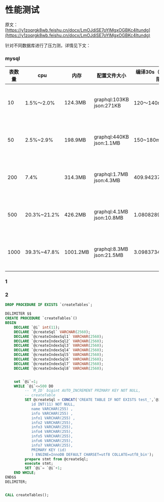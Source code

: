 # 性能测试

原文：[https://y1zoqrgk8wb.feishu.cn/docx/LmOJdiSE7oYlMgxOGBKc4Itundg](https://y1zoqrgk8wb.feishu.cn/docx/LmOJdiSE7oYlMgxOGBKc4Itundg)



针对不同数据库进行了压力测，详情见下文：



### mysql

<table data-header-hidden><thead><tr><th width="88">表数量</th><th>cpu</th><th width="100">内存</th><th>配置文件大小</th><th>编译30s（编译成功有打印）内极限表，api数量</th><th>备注</th><th data-hidden></th></tr></thead><tbody><tr><td>10</td><td>1.5%～2.0%</td><td>124.3MB</td><td>graphql:103KB json:271KB</td><td>120～140ms</td><td>无数据 无api</td><td>mysql</td></tr><tr><td>50</td><td>2.5%~2.9%</td><td>198.9MB</td><td>graphql:440KB json:1.1MB</td><td>150~180ms</td><td>无数据 无api</td><td>mysql</td></tr><tr><td>200</td><td>7.4%</td><td>314.3MB</td><td>graphql:1.7MB json:4.3MB</td><td>409.942375ms~483.471583ms</td><td>无数据 无api</td><td>mysql</td></tr><tr><td>500</td><td>20.3%~21.2%</td><td>426.2MB</td><td>graphql:4.1MB json:10.8MB</td><td>1.080828958s~1.144414791s</td><td>无数据 无api</td><td>mysql</td></tr><tr><td>1000</td><td>39.3%~47.8%</td><td>1001.2MB</td><td>graphql:8.3MB json:21.5MB</td><td>3.098373458s~3.121010792s</td><td>无数据 无api</td><td>mysql</td></tr></tbody></table>





###

### 1





### 2









```sql
DROP PROCEDURE IF EXISTS `createTables`;

DELIMITER $$
CREATE PROCEDURE `createTables`()
BEGIN
    DECLARE `@i` int(11);
    DECLARE `@createSql` VARCHAR(2560);
    DECLARE `@createIndexSql1` VARCHAR(2560);
    DECLARE `@createIndexSql2` VARCHAR(2560);
    DECLARE `@createIndexSql3` VARCHAR(2560);
    DECLARE `@createIndexSql4` VARCHAR(2560);
    DECLARE `@createIndexSql5` VARCHAR(2560);
    DECLARE `@createIndexSql6` VARCHAR(2560);
    DECLARE `@createIndexSql7` VARCHAR(2560);
    DECLARE `@createIndexSql8` VARCHAR(2560);


    set `@i`=1;
    WHILE `@i`<=500 DO 
         -- `M_ID` bigint AUTO_INCREMENT PRIMARY KEY NOT NULL,
         -- createTable     
         SET @createSql = CONCAT('CREATE TABLE IF NOT EXISTS test_',`@i`,'(
            id INT(11) NOT NULL,
            name VARCHAR(255) ,
            info VARCHAR(255) ,
            info1 VARCHAR(255) ,
            info2 VARCHAR(255),
            info3 VARCHAR(255),
            info4 VARCHAR(255),
            info5 VARCHAR(255),
            info6 VARCHAR(255),
            info7 VARCHAR(255),
            PRIMARY KEY (id)  
            ) ENGINE=InnoDB DEFAULT CHARSET=utf8 COLLATE=utf8_bin');
         prepare stmt from @createSql;
         execute stmt;
         SET `@i`= `@i`+1; 
    END WHILE;
END$$
DELIMITER;


CALL createTables();
```
